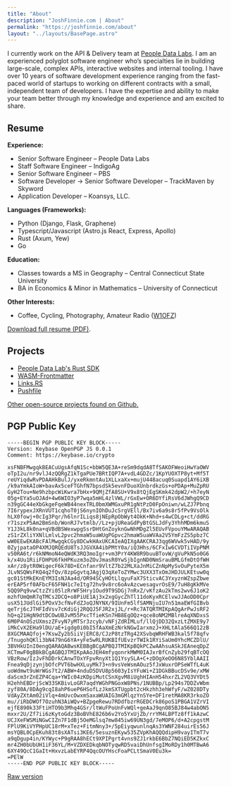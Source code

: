 ```yaml
---
title: "About"
description: "JoshFinnie.com | About"
permalink: "https://joshfinnie.com/about"
layout: "../layouts/BasePage.astro"
---
```


I currently work on the API &amp; Delivery team at [People Data Labs](https://www.peopledatalabs.com/).
I am an experienced polyglot software engineer who’s specialties lie in building large-scale, complex APIs, interactive websites and internal tooling.
I have over 10 years of software development experience ranging from the fast-paced world of startups to working on different contracts with a small, independent team of developers.
I have the expertise and ability to make your team better through my knowledge and experience and am excited to share.

## Resume

**Experience:**<br />

- Senior Software Engineer &#8211; People Data Labs
- Staff Software Engineer &#8211; IndigoAg
- Senior Software Engineer &#8211; PBS
- Software Developer &#8594; Senior Software Developer &#8211; TrackMaven by Skyword
- Application Developer &#8211; Koansys, LLC.

**Languages (Frameworks):**<br />

- Python (Django, Flask, Graphene)
- Typescript/Javascript (Astro.js React, Express, Apollo)
- Rust (Axum, Yew)
- Go

**Education:**<br />

- Classes towards a MS in Geography &#8211; Central Connecticut State University
- BA in Economics &amp; Minor in Mathematics &#8211; University of Connecticut<br />

**Other Interests:**<br />

- Coffee, Cycling, Photography,
  Amateur Radio (<a href="http://www.qrz.com/db/W1OFZ" target="_blank" rel="noopener noreferrer">W1OFZ</a>)

<a href="/assets/docs/resume.pdf" class="center" target="_blank" rel="noopener noreferrer">Download full resume (PDF)</a>.

## Projects

- [People Data Lab's Rust SDK](https://github.com/peopledatalabs/peopledatalabs-rust)
- [WASM-Frontmatter](https://github.com/joshfinnie/wasm-frontmatter)
- [Links.RS](https://github.com/joshfinnie/links.rs)
- [Pushfile](https://www.npmjs.org/package/pushfile)

<a href="https://github.com/joshfinnie?tab=repositories" class="center" target="_blank" rel="noopener noreferrer">
    Other open-source projects found on Github.
</a>

## PGP Public Key

```
-----BEGIN PGP PUBLIC KEY BLOCK-----
Version: Keybase OpenPGP JS 0.0.1
Comment: https://keybase.io/crypto

xsFNBFMwgqkBEACuUgsAfqN1Sc+bbW5QE3A+reSm9dqdA8TfSAKOFWeoiHwYaOWV
oTpI2u/nr9vlJ4zQQRgZ1kTgaPUe7BRtIQP7A+vdL4GDZc/1KpYUOXTP8yt+Mf5T
reUYiqdwRvPDAAHkBulJ/yxeRkmntAu1XLLxaXx+mujU448acuq0Suapd1AY6iXB
/k9aYmkAIoW+bavAx5ceFTGhfN7bpsdSk5evnFDuoXUnbrdkzGs+oPDAp+MuZpRU
GyH2Tou+Ne9hzbpcWiKwra7bHx+9QMjZfA8SU+V9x8tQjEgSKmk42dpW2/+h7eyN
05g+EYa5uOJAd+4w6WIO3yP7wqa5mHL4zlVWL/rGxEw+OR6DYfiRsV6dJWhgQ9CD
n39gGC44eXbGkgeFqeWB44nexTRL0bmXWMGxuPR1gNtPzD0FpOniwn/wLZJ7Pbnq
7I6rypexJXRnVUT1cqhoT0jS6nynIOhDuJcSrgVEll/Bx7iv6a9s8r5fPv9VsOlk
hLX0fowj+0cIg3Pqr/h6lnrILiqs8jNEpRpObWyt4OkK+Nhd+s4wCDLg+ct/ddRG
r71szxP5Am2BmSnb/WonRJ7vtmlb//Lz+pjUReaGdPyBtGSLJdFy3YhhMDm6kmuS
Y1J3kL8k0na+qVBdBSWexwpgSsrDHtGnZoyknGwNhMDgZl5EUvFVpouYMwARAQAB
zS1rZXliYXNlLmlvL2pvc2hmaW5uaWUgPGpvc2hmaW5uaWVAa2V5YmFzZS5pbz7C
wW0EEwEKABcFAlMwgqkCGy8DCwkHAxUKCAIeAQIXgAAKCRAJ3qg6WVwk5vHAD/9y
0ZyjpataOP4XMJQRQEdU8TsJJGVXA4ibPMtY0a/iQ3Hhs/6CFxIw6CVDTiIVpPNM
v50RA6t/r6kNMmoN4eQWdK3RQ3moIgr+vm3PrY4KW8R9buuBTovW/gVuPkN5o0G6
k/x4Uu1RiiFDHPU6fkHPKuzm3oZOvJmasR0YwSjbIgnND0NmSrauBMLGfmDtOfWH
xAr/z8ytR0WigecF6k78D+ECnfanr9VltZ7b22MLXaJnMiCZnNpMySvOuPyteX5m
JLvNSQWsFKQ4q2fQv/8zpGgvtqJAgjQ3qXeToZYMwc3UXX3TxOmJHDJULKEtuw0q
gc01StMkEKnEYM3IsNJAa4d/OR94SCyHOtLlqyuFaX7SticvAC3YxyznWZspZbwe
erEAP5rf0AFbcF65FNH1c7eItg72hv9v8rc6oAvAzcwesagvrOsE9/7uH8gKkMVe
5QQ9Pq9vwCtzZYi05lzRrWF5Hry1Oud9T9SDGj7nRxZ/vKfzAu2kTms2wv6J1oK2
mzhfUmQmR7qTMCs2DCQ+o8PiUE1Aj3x2xgGycZhTl11doKyxRCElvwJJAoDD0Cpr
usX51JUdlGi5POxV3cfNvFdZJoQJNYNX/9IUnFm5lfSAMNjuIU7n51maEWfGIBvb
qeTrj6cJTHFIdVsv7cKdiGj2RQQJ5FJR2xjJL/r+Rc7ATQRTMIKpAQgArPwJsRF2
hQ+q21HgN9dtDCOwUBJvM55PxcTfieKSn7HB8EgOQz+qce8oNM2MBlreAqXNDxsS
6M0P4nOSzUXmszZFvyN7yMTSr3zcyb/vNFjZdRIMLuf/llQjDD32QxzLtZMXE9y7
iMkCvX2EHa9lDU/aE+igdg0i0bI5fAaXmEzNrkNGwIarxmzJ+XHLtAla566Q12zB
8XGCMAAQfoj+7KswZy2b5iiVjERC8/CJzP8tzTRg42XSvbqWRHFWB3kal5f78qfv
/TnugohQKli3bN479nG6YA+yFe5wRLRUKBIfUEvzrTWIk1RYiSaUm0YhcMCZDlU/
3BVHkUInI0engQARAQABwsKEBBgBCgAPBQJTMIKpBQkPCZwAAhsuASkJEAneqDpZ
XCTmwF0gBBkBCgAGBQJTMIKpAAoJEH4mfyqonrkMWM0IAJxrBfCnZyb29fqBTcOQ
VBzRow/IzJvFhDDrkCAnwTOxYFpvRnyXt1Q1YsySLA+C+zDOgXeOO6N85YblAAII
Fnea9qDjzynjbOfcPVT6bwHXLuyMk73+n9vsVeWsmAOuz5fJxWuxrOPSeWTfL4uK
uoWdmwt9uWrWGs7t2/ABW+4nduD5DVU8p5603yIsYFuWi+Z1DGkBBucDSv9e/xMW
daScm3rZnEZP4Cqa+YWIc04zKDpiMutCSnXgvM8iUghHIAnH54hxrZL2VQ3VYDt5
H2ehhEBDrjScW33SKBivLoGR7aqdYWGhPNGoxW8PNs/1NUBBp/Lp294s7DDZvWbm
zyf80A/8DAg9cqI8ahP6ueP6HSofLzJkmSXTUgpbt2cHkzhh3ehWfyF/wZ028DTy
VdAyZXtAm02iVlq+4mUvcOwxmSaxaWUAIG3mGMlqzYnSYe+DF1retMA8KR3rkoZO
mu//iRbDWOf7OzuhN3AiWQv+BZpgeRewu7RDdfbzrRGEDCrk86poS1PBGA1VZrVI
ejfE890k33FtiHTO9b3Mhq4GSr/ltWuFPoUnFvWQl+geAaJ9qnO85BJ84w4abON5
mxxr2U/Zf7ii6zKytoGdz3BoBVhE826b6v2Yo5YxUjZb/rrYM4LBPTz8ff1kAzwC
UCJXeFWSMiNGwCIZn7F1dBj5OeMGlsq7mw845iw69UN3gd/7eMOP6/d+A2cpgstM
FPlU9KiVYPHpUC18rM+xTez+FitmNny3+/5pEiyqwunlnqAs3YWNF284uirEs56J
msYQBL0CpEKuh83t8sXATsi3KE6/5esuznEKyw535ZVpKhAQQQdipH9vayITmT7v
a9qDgup4in/KYWyc+P9gRAA8hECt9XPIPgrt4vns9ZJ1rkbE6BbZ7NQiED5KZkxC
mr4ZH0bUbUH1iF36YL/M+VZDXEDkqbNOTyqwRD5vaiDhUnfsgIMoRDy1h0MTBwA6
6XY49QcC1GaIt+HxvzLabEYRP4QqcOUYHscFoaPCLtSmaV0Eu3k=
=PElW
-----END PGP PUBLIC KEY BLOCK-----
```

<p>
    <a
        href="//keybase.io/joshfinnie/key.asc"
        target="_blank"
        rel="noopener noreferrer">
        Raw version
    </a>
</p>
